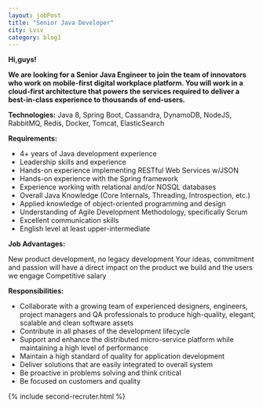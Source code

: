 ```yaml
---
layout: jobPost
title: "Senior Java Developer"
city: Lviv
category: blog1
---
```

**Hi,guys!**

**We are looking for a Senior Java Engineer to join the team of innovators who work on mobile-first digital workplace platform. You will work in a cloud-first architecture that powers the services required to deliver a best-in-class experience to thousands of end-users.**

**Technologies:** Java 8, Spring Boot, Cassandra, DynamoDB, NodeJS, RabbitMQ, Redis, Docker, Tomcat, ElasticSearch

**Requirements:**

- 4+ years of Java development experience
- Leadership skills and experience
- Hands-on experience implementing RESTful Web Services w/JSON
- Hands-on experience with the Spring framework
- Experience working with relational and/or NOSQL databases
- Overall Java Knowledge (Core Internals, Threading, Introspection, etc.)
- Applied knowledge of object-oriented programming and design
- Understanding of Agile Development Methodology, specifically Scrum
- Excellent communication skills
- English level at least upper-intermediate

**Job Advantages:**

New product development, no legacy development
Your ideas, commitment and passion will have a direct impact on the product we build and the users we engage
Competitive salary

**Responsibilities:**

- Collaborate with a growing team of experienced designers, engineers, project managers and QA professionals to produce high-quality, elegant, scalable and clean software assets
- Contribute in all phases of the development lifecycle
- Support and enhance the distributed micro-service platform while maintaining a high level of performance
- Maintain a high standard of quality for application development
- Deliver solutions that are easily integrated to overall system
- Be proactive in problems solving and think critical
- Be focused on customers and quality

{% include second-recruter.html %}